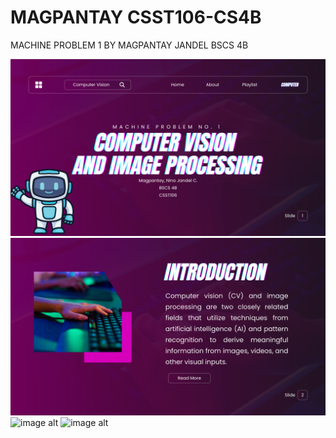 # MAGPANTAY CSST106-CS4B
MACHINE PROBLEM 1 BY MAGPANTAY JANDEL BSCS 4B


![image alt](https://github.com/HEVNAGI/CSST106-CS4B/blob/main/IMAGES/1.png?raw=true)
![image alt](https://github.com/HEVNAGI/CSST106-CS4B/blob/main/IMAGES/2.png)
![image alt]([(https://github.com/HEVNAGI/CSST106-CS4B/blob/main/IMAGES/3.png]))
![image alt]([(https://github.com/HEVNAGI/CSST106-CS4B/blob/main/IMAGES/4.png))

